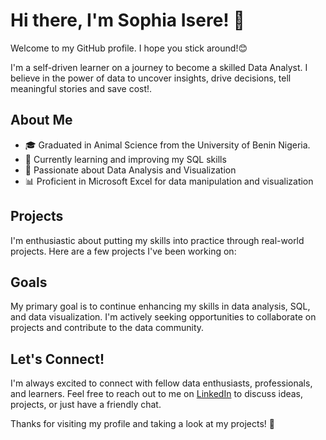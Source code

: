 # Hi there, I'm Sophia Isere! 👋

Welcome to my GitHub profile. I hope you stick around!😊

I'm a self-driven learner on a journey to become a skilled Data Analyst. I believe in the power of data to uncover insights, drive decisions, tell meaningful stories and save cost!.

## About Me

- 🎓 Graduated in Animal Science from the University of Benin Nigeria.
- 🌱 Currently learning and improving my SQL skills
- 💼 Passionate about Data Analysis and Visualization
- 📊 Proficient in Microsoft Excel for data manipulation and visualization

## Projects

I'm enthusiastic about putting my skills into practice through real-world projects. Here are a few projects I've been working on:

  
## Goals

My primary goal is to continue enhancing my skills in data analysis, SQL, and data visualization. I'm actively seeking opportunities to collaborate on projects and contribute to the data community.

## Let's Connect!

I'm always excited to connect with fellow data enthusiasts, professionals, and learners. Feel free to reach out to me on [LinkedIn](www.linkedin.com/in/sophia-isere) to discuss ideas, projects, or just have a friendly chat.

Thanks for visiting my profile and taking a look at my projects! 🚀
<!---
SophiaIsere/SophiaIsere is a ✨ special ✨ repository because its `README.md` (this file) appears on your GitHub profile.
You can click the Preview link to take a look at your changes.
--->
